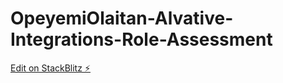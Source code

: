 # OpeyemiOlaitan-Alvative-Integrations-Role-Assessment

[Edit on StackBlitz ⚡️](https://stackblitz.com/edit/js-6t5oww)